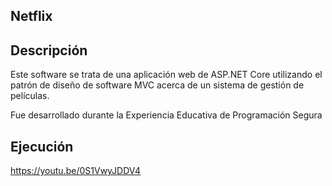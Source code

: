 ## Netflix
## Descripción
Este software se trata de una aplicación web de ASP.NET Core utilizando el patrón de diseño de software MVC acerca de un sistema de gestión de películas.

Fue desarrollado durante la Experiencia Educativa de Programación Segura
## Ejecución
https://youtu.be/0S1VwyJDDV4

